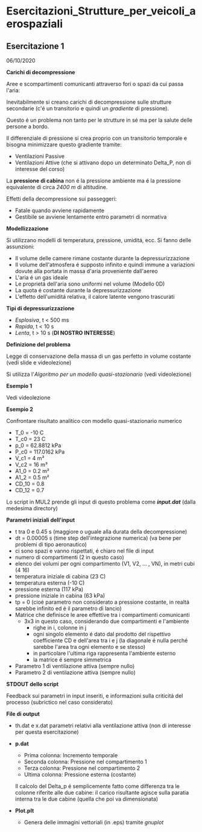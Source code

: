 # Esercitazioni_Strutture_per_veicoli_aerospaziali

## Esercitazione 1

06/10/2020

**Carichi di decompressione**

Aree e scompartimenti comunicanti attraverso fori o spazi da cui passa l'aria:

Inevitabilmente si creano carichi di decompressione sulle strutture secondarie (c'é un transitorio e quindi un *gradiente* di pressione).

Questo é un problema non tanto per le strutture in sé ma per la salute delle persone a bordo.

Il differenziale di pressione si crea proprio con un transitorio temporale e bisogna minimizzare questo gradiente tramite:
+ Ventilazioni Passive
+ Ventilazioni Attive (che si attivano dopo un determinato Delta_P, non di interesse del corso)

La **pressione di cabina** non é la pressione ambiente ma é la pressione equivalente di circa *2400 m* di altitudine.

Effetti della decompressione sui passeggeri:

+ Fatale quando avviene rapidamente
+ Gestibile se avviene lentamente entro parametri di normativa

**Modellizzazione**

Si utilizzano modelli di temperatura, pressione, umiditá, ecc.
Si fanno delle assunzioni:
+ Il volume delle camere rimane costante durante la depressurizzazione
+ Il volume dell'atmosfera é supposto infinito e quindi immune a variazioni dovute alla portata in massa d'aria proveniente dall'aereo
+ L'aria é un gas ideale
+ Le proprietá dell'aria sono uniformi nel volume (Modello 0D)
+ La quota é costante durante la depressurizzazione
+ L'effetto dell'umiditá relativa, il calore latente vengono trascurati

**Tipi di depressurizzazione**

+ *Esplosiva*, t < 500 ms
+ *Rapida*, t < 10 s
+ *Lenta*, t > 10 s (**DI NOSTRO INTERESSE**)

**Definizione del problema**

Legge di conservazione della massa di un gas perfetto in volume costante (vedi slide e videolezione)

Si utilizza l'*Algoritmo per un modello quasi-stazionario* (vedi videolezione)

**Esempio 1**

Vedi videolezione

**Esempio 2**

Confrontare risultato analitico con modello quasi-stazionario numerico

+ T_0 = -10 C
+ T_c0 = 23 C
+ p_0 = 62.8812 kPa
+ P_c0 = 117.0162 kPa
+ V_c1 = 4 m³
+ V_c2 = 16 m³
+ A1_0 = 0.2 m²
+ A1_2 = 0.5 m²
+ CD_10 = 0.8
+ CD_12 = 0.7

Lo script in MUL2 prende gli input di questo problema come ***input.dat*** (dalla medesima directory)

**Parametri iniziali dell'input**

+ t tra 0 e 0.45 s (maggiore o uguale alla durata della decompressione)
+ dt = 0.00005 s (time step dell'integrazione numerica)
(va bene per problemi di tipo aeronautico)
+ ci sono spazi e vanno rispettati, é chiaro nel file di input
+ numero di compartimenti (2 in questo caso)
+ elenco dei volumi per ogni compartimento (V1, V2, ... , VN), in metri cubi (4 16)
+ temperatura iniziale di cabina (23 C)
+ temperatura esterna (-10 C)
+ pressione esterna (117 kPa)
+ pressione iniziale in cabina (63 kPa)
+ tp = 0 (cioé parametro non considerato a pressione costante, in realtá sarebbe infinito ed é il parametro di lancio)
+ Matrice che definisce le aree effettive tra i compartimenti comunicanti
    + 3x3 in questo caso, considerando due compartimenti e l'ambiente
        + righe in  i, colonne in j
        + ogni singolo elemento é dato dal prodotto del rispettivo coefficiente CD e dell'area tra i e j (la diagonale é nulla perché sarebbe l'area tra ogni elemento e se stesso)
        + in particolare l'ultima riga rappresenta l'ambiente esterno
        + la matrice é sempre simmetrica
+ Parametro 1 di ventilazione attiva (sempre nullo)
+ Parametro 2 di ventilazione attiva (sempre nullo)

**STDOUT dello script**

Feedback sui parametri in input inseriti, e informazioni sulla criticitá del processo (subrictico nel caso considerato)

**File di output**

+ th.dat e x.dat parametri relativi alla ventilazione attiva (non di interesse per questa esercitazione)
+ **p.dat**
    + Prima colonna: Incremento temporale
    + Seconda colonna: Pressione nel compartimento 1
    + Terza colonna: Pressione nel compartimento 2
    + Ultima colonna: Pressione esterna (costante)

    Il calcolo del Delta_p é semplicemente fatto come differenza tra le colonne riferite alle due cabine: il carico risultante agisce sulla paratia interna tra le due cabine (quella che poi va dimensionata)

+ **Plot.plt**
    + Genera delle immagini vettoriali (in .eps) tramite *gnuplot*
